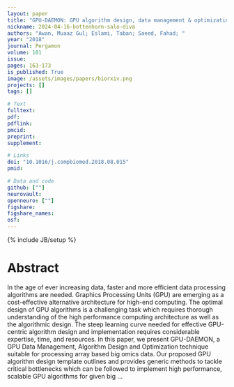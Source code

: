 ```yaml
---
layout: paper
title: "GPU-DAEMON: GPU algorithm design, data management & optimization template for array based big omics data"
nickname: 2024-04-16-bottenhorn-salo-diva
authors: "Awan, Muaaz Gul; Eslami, Taban; Saeed, Fahad; "
year: "2018"
journal: Pergamon
volume: 101
issue:
pages: 163-173
is_published: True
image: /assets/images/papers/biorxiv.png
projects: []
tags: []

# Text
fulltext:
pdf:
pdflink:
pmcid:
preprint: 
supplement:

# Links
doi: "10.1016/j.compbiomed.2018.08.015"
pmid:

# Data and code
github: [""]
neurovault:
openneuro: [""]
figshare:
figshare_names:
osf:
---
```

{% include JB/setup %}

# Abstract

In the age of ever increasing data, faster and more efficient data processing algorithms are needed. Graphics Processing Units (GPU) are emerging as a cost-effective alternative architecture for high-end computing. The optimal design of GPU algorithms is a challenging task which requires thorough understanding of the high performance computing architecture as well as the algorithmic design. The steep learning curve needed for effective GPU-centric algorithm design and implementation requires considerable expertise, time, and resources. In this paper, we present GPU-DAEMON, a GPU Data Management, Algorithm Design and Optimization technique suitable for processing array based big omics data. Our proposed GPU algorithm design template outlines and provides generic methods to tackle critical bottlenecks which can be followed to implement high performance, scalable GPU algorithms for given big …
